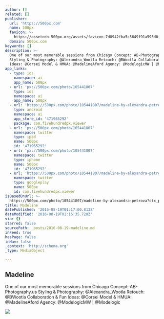 ```yaml
---
author: []
related: []
publisher:
  url: 'https://500px.com'
  name: 500px
  favicon: >-
    https://assetcdn.500px.org/assets/favicon-7d8942fba5c5649f91a595d0fc749c83.ico
  domain: 500px.com
keywords: []
description: >-
  One of our most memorable sessions from Chicago Concept: AB-Photography.us
  Styling & Photography: @Alexandra_Wootla Retouch: @BWootla Collaboration & Fun
  Ideas: @Corsei Model & HMUA: @MadelineAford Agency: @ModelogicMW | @Modelogic
app_links:
  - type: ios
    namespace: ai
    app_name: 500px
  - url: 'px://500px.com/photo/105441807'
    type: ios
    namespace: ai
    app_name: 500px
  - url: 'https://500px.com/photo/105441807/madeline-by-alexandra-petrova'
    type: android
    namespace: ai
    app_store_id: '471965292'
    package: com.fivehundredpx.viewer
  - url: 'px://500px.com/photo/105441807'
    namespace: twitter
    type: ipad
    name: 500px
    id: '471965292'
  - url: 'px://500px.com/photo/105441807'
    namespace: twitter
    type: iphone
    name: 500px
    id: '471965292'
  - url: 'https://500px.com/photo/105441807/madeline-by-alexandra-petrova'
    namespace: twitter
    type: googleplay
    name: 500px
    id: com.fivehundredpx.viewer
isBasedOnUrl: >-
  https://500px.com/photo/105441807/madeline-by-alexandra-petrova?ctx_page=1&from=user&user_id=37505
title: Madeline
datePublished: '2016-08-19T01:17:00.813Z'
dateModified: '2016-08-19T01:16:35.720Z'
via: {}
starred: false
sourcePath: _posts/2016-08-19-madeline.md
inFeed: true
hasPage: false
inNav: false
_context: 'http://schema.org'
_type: MediaObject

---
```

<article style=""><h1>Madeline</h1><p>One of our most memorable sessions from Chicago Concept: AB-Photography.us Styling &amp; Photography: @Alexandra_Wootla Retouch: @BWootla Collaboration &amp; Fun Ideas: @Corsei Model &amp; HMUA: @MadelineAford Agency: @ModelogicMW | @Modelogic</p><img src="https://drscdn.500px.org/photo/105441807/q%3D80_m%3D2000/1b9b99f868d95f134e7bd4e55379ff3f" /></article>